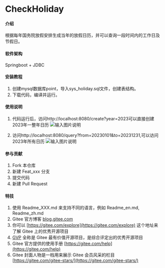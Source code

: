 # CheckHoliday

#### 介绍
根据每年国务院放假安排生成当年的放假日历，并可以查询一段时间内的工作日及节假日。

#### 软件架构
Springboot + JDBC


#### 安装教程

1.  创建mysql数据库point，导入sys_holiday.sql文件，创建表结构。
2.  下载代码，编译并运行。

#### 使用说明

1.  代码运行后，访问http://localhost:8080/create?year=2023可以直接创建2023年一整年日历
![输入图片说明](https://foruda.gitee.com/images/1673865569027329590/b9600855_609629.png "屏幕截图")

2.  访问http://localhost:8080/query?from=20230101&to=20231231,可以访问2023年所有日历
![输入图片说明](https://foruda.gitee.com/images/1673865600765894435/747a610e_609629.png "屏幕截图")

#### 参与贡献

1.  Fork 本仓库
2.  新建 Feat_xxx 分支
3.  提交代码
4.  新建 Pull Request


#### 特技

1.  使用 Readme\_XXX.md 来支持不同的语言，例如 Readme\_en.md, Readme\_zh.md
2.  Gitee 官方博客 [blog.gitee.com](https://blog.gitee.com)
3.  你可以 [https://gitee.com/explore](https://gitee.com/explore) 这个地址来了解 Gitee 上的优秀开源项目
4.  [GVP](https://gitee.com/gvp) 全称是 Gitee 最有价值开源项目，是综合评定出的优秀开源项目
5.  Gitee 官方提供的使用手册 [https://gitee.com/help](https://gitee.com/help)
6.  Gitee 封面人物是一档用来展示 Gitee 会员风采的栏目 [https://gitee.com/gitee-stars/](https://gitee.com/gitee-stars/)
